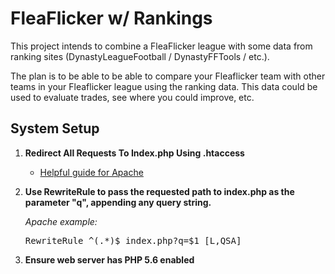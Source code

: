 # FleaFlicker w/ Rankings

This project intends to combine a FleaFlicker league with some data from ranking sites (DynastyLeagueFootball / DynastyFFTools / etc.).

The plan is to be able to be able to compare your Fleaflicker team with other teams in your Fleaflicker league using the ranking data. This data could be used to evaluate trades, see where you could improve, etc.


## System Setup

1. <strong>Redirect All Requests To Index.php Using .htaccess</strong>
    * [Helpful guide for Apache](http://jrgns.net/redirect_request_to_index/index.html)
2. <strong>Use RewriteRule to pass the requested path to index.php as the parameter "q", appending any query string.</strong>

    <em>Apache example:</em>
    <pre>RewriteRule ^(.*)$ index.php?q=$1 [L,QSA]</pre>
3. <strong>Ensure web server has PHP 5.6 enabled</strong>
